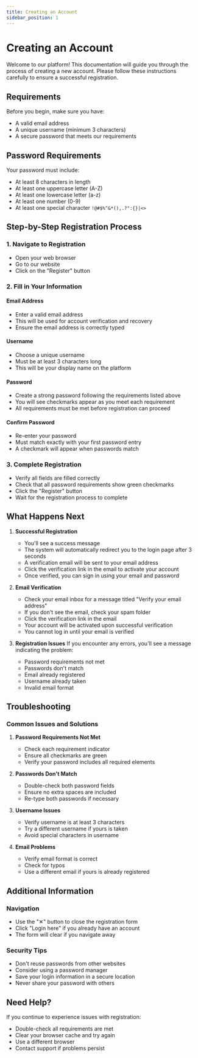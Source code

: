 ```yaml
---
title: Creating an Account
sidebar_position: 1
---
```


# Creating an Account

Welcome to our platform! This documentation will guide you through the process of creating a new account. Please follow these instructions carefully to ensure a successful registration.

## Requirements

Before you begin, make sure you have:
- A valid email address
- A unique username (minimum 3 characters)
- A secure password that meets our requirements

## Password Requirements

Your password must include:
- At least 8 characters in length
- At least one uppercase letter (A-Z)
- At least one lowercase letter (a-z)
- At least one number (0-9)
- At least one special character ```!@#$%^&*(),.?":{}|<>```

## Step-by-Step Registration Process

### 1. Navigate to Registration
- Open your web browser
- Go to our website
- Click on the "Register" button

### 2. Fill in Your Information

#### Email Address
- Enter a valid email address
- This will be used for account verification and recovery
- Ensure the email address is correctly typed

#### Username
- Choose a unique username
- Must be at least 3 characters long
- This will be your display name on the platform

#### Password
- Create a strong password following the requirements listed above
- You will see checkmarks appear as you meet each requirement
- All requirements must be met before registration can proceed

#### Confirm Password
- Re-enter your password
- Must match exactly with your first password entry
- A checkmark will appear when passwords match

### 3. Complete Registration
- Verify all fields are filled correctly
- Check that all password requirements show green checkmarks
- Click the "Register" button
- Wait for the registration process to complete

## What Happens Next

1. **Successful Registration**
   - You'll see a success message
   - The system will automatically redirect you to the login page after 3 seconds
   - A verification email will be sent to your email address
   - Click the verification link in the email to activate your account
   - Once verified, you can sign in using your email and password

2. **Email Verification**
   - Check your email inbox for a message titled "Verify your email address"
   - If you don't see the email, check your spam folder
   - Click the verification link in the email
   - Your account will be activated upon successful verification
   - You cannot log in until your email is verified

2. **Registration Issues**
   If you encounter any errors, you'll see a message indicating the problem:
   - Password requirements not met
   - Passwords don't match
   - Email already registered
   - Username already taken
   - Invalid email format

## Troubleshooting

### Common Issues and Solutions

1. **Password Requirements Not Met**
   - Check each requirement indicator
   - Ensure all checkmarks are green
   - Verify your password includes all required elements

2. **Passwords Don't Match**
   - Double-check both password fields
   - Ensure no extra spaces are included
   - Re-type both passwords if necessary

3. **Username Issues**
   - Verify username is at least 3 characters
   - Try a different username if yours is taken
   - Avoid special characters in username

4. **Email Problems**
   - Verify email format is correct
   - Check for typos
   - Use a different email if yours is already registered

## Additional Information

### Navigation
- Use the "✕" button to close the registration form
- Click "Login here" if you already have an account
- The form will clear if you navigate away

### Security Tips
- Don't reuse passwords from other websites
- Consider using a password manager
- Save your login information in a secure location
- Never share your password with others

## Need Help?

If you continue to experience issues with registration:
- Double-check all requirements are met
- Clear your browser cache and try again
- Use a different browser
- Contact support if problems persist
